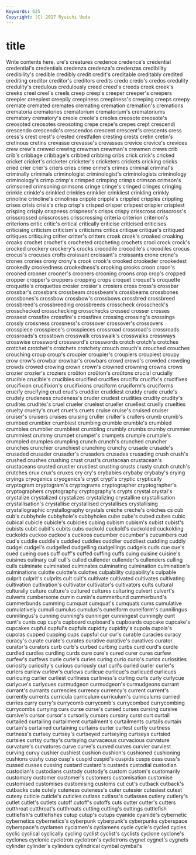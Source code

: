 ```yaml
---
Keywords: 625 
Copyright: (C) 2017 Ryuichi Ueda
---
```


# title

Write contents here.
ure's creatures credence
credence's credential credential's credentials credenza credenza's credenzas credibility credibility's credible
credibly credit credit's creditable creditably credited crediting creditor creditor's creditors
credits credo credo's credos credulity credulity's credulous credulously creed creed's
creeds creek creek's creeks creel creel's creels creep creep's creeper
creeper's creepers creepier creepiest creepily creepiness creepiness's creeping creeps creepy
cremate cremated cremates cremating cremation cremation's cremations crematoria crematories crematorium
crematorium's crematoriums crematory crematory's creole creole's creoles creosote creosote's creosoted
creosotes creosoting crepe crepe's crepes crept crescendi crescendo crescendo's crescendos
crescent crescent's crescents cress cress's crest crest's crested crestfallen cresting
crests cretin cretin's cretinous cretins crevasse crevasse's crevasses crevice crevice's
crevices crew crew's crewed crewing crewman crewman's crewmen crews crib
crib's cribbage cribbage's cribbed cribbing cribs crick crick's cricked cricket
cricket's cricketer cricketer's cricketers crickets cricking cricks cried crier crier's
criers cries crime crime's crimes criminal criminal's criminally criminals criminologist
criminologist's criminologists criminology criminology's crimp crimp's crimped crimping crimps crimson
crimson's crimsoned crimsoning crimsons cringe cringe's cringed cringes cringing crinkle
crinkle's crinkled crinkles crinklier crinkliest crinkling crinkly crinoline crinoline's crinolines
cripple cripple's crippled cripples crippling crises crisis crisis's crisp crisp's
crisped crisper crispest crispier crispiest crisping crisply crispness crispness's crisps
crispy crisscross crisscross's crisscrossed crisscrosses crisscrossing criteria criterion criterion's criterions
critic critic's critical critically criticise criticised criticises criticising criticism criticism's
criticisms critics critique critique's critiqued critiques critiquing critter critter's critters
croak croak's croaked croaking croaks crochet crochet's crocheted crocheting crochets
croci crock crock's crocked crockery crockery's crocks crocodile crocodile's crocodiles
crocus crocus's crocuses crofts croissant croissant's croissants crone crone's crones
cronies crony crony's crook crook's crooked crookeder crookedest crookedly crookedness
crookedness's crooking crooks croon croon's crooned crooner crooner's crooners crooning
croons crop crop's cropped cropper cropper's croppers cropping crops croquet
croquet's croquette croquette's croquettes crosier crosier's crosiers cross cross's crossbar
crossbar's crossbars crossbeam crossbeam's crossbeams crossbones crossbones's crossbow crossbow's crossbows
crossbred crossbreed crossbreed's crossbreeding crossbreeds crosscheck crosscheck's crosschecked crosschecking crosschecks
crossed crosser crosses crossest crossfire crossfire's crossfires crossing crossing's crossings
crossly crossness crossness's crossover crossover's crossovers crosspiece crosspiece's crosspieces crossroad
crossroad's crossroads crossroads's crosstown crosswalk crosswalk's crosswalks crossways crosswise crossword
crossword's crosswords crotch crotch's crotches crotchet crotchet's crotchets crotchety crouch
crouch's crouched crouches crouching croup croup's croupier croupier's croupiers croupiest
croupy crow crow's crowbar crowbar's crowbars crowd crowd's crowded crowding
crowds crowed crowing crown crown's crowned crowning crowns crows crozier
crozier's croziers croûton croûton's croûtons crucial crucially crucible crucible's crucibles
crucified crucifies crucifix crucifix's crucifixes crucifixion crucifixion's crucifixions cruciform cruciform's
cruciforms crucify crucifying crud crud's cruddier cruddiest cruddy crude crude's
crudely crudeness crudeness's cruder crudest crudities crudity crudity's crudités crudités's
cruel crueler cruelest crueller cruellest cruelly cruelties cruelty cruelty's cruet
cruet's cruets cruise cruise's cruised cruiser cruiser's cruisers cruises cruising
cruller cruller's crullers crumb crumb's crumbed crumbier crumbiest crumbing crumble
crumble's crumbled crumbles crumblier crumbliest crumbling crumbly crumbs crumby crummier
crummiest crummy crumpet crumpet's crumpets crumple crumple's crumpled crumples crumpling
crunch crunch's crunched cruncher crunches crunchier crunchiest crunching crunchy crusade
crusade's crusaded crusader crusader's crusaders crusades crusading crush crush's crushed
crushes crushing crust crust's crustacean crustacean's crustaceans crusted crustier crustiest
crusting crusts crusty crutch crutch's crutches crux crux's cruxes cry
cry's crybabies crybaby crybaby's crying cryings cryogenics cryogenics's crypt crypt's
cryptic cryptically cryptogram cryptogram's cryptograms cryptographer cryptographer's cryptographers cryptography cryptography's
crypts crystal crystal's crystalize crystalized crystalizes crystalizing crystalline crystallisation crystallisation's
crystallise crystallised crystallises crystallising crystallographic crystallography crystals crèche crèche's crèches
cs cub cub's cubbyhole cubbyhole's cubbyholes cube cube's cubed cubes
cubic cubical cubicle cubicle's cubicles cubing cubism cubism's cubist cubist's
cubists cubit cubit's cubits cubs cuckold cuckold's cuckolded cuckolding cuckolds
cuckoo cuckoo's cuckoos cucumber cucumber's cucumbers cud cud's cuddle cuddle's
cuddled cuddles cuddlier cuddliest cuddling cuddly cudgel cudgel's cudgelled cudgelling
cudgellings cudgels cuds cue cue's cued cueing cues cuff cuff's
cuffed cuffing cuffs cuing cuisine cuisine's cuisines culinary cull cull's
culled cullender cullender's cullenders culling culls culminate culminated culminates culminating
culmination culmination's culminations culotte culotte's culottes culpability culpability's culpable culprit
culprit's culprits cult cult's cultivate cultivated cultivates cultivating cultivation cultivation's
cultivator cultivator's cultivators cults cultural culturally culture culture's cultured cultures
culturing culvert culvert's culverts cumbersome cumin cumin's cummerbund cummerbund's cummerbunds
cumming cumquat cumquat's cumquats cums cumulative cumulatively cumuli cumulus cumulus's
cuneiform cuneiform's cunnilingus cunnilingus's cunning cunning's cunninger cunningest cunningly cunt
cunt's cunts cup cup's cupboard cupboard's cupboards cupcake cupcake's cupcakes
cupful cupful's cupfuls cupidity cupidity's cupola cupola's cupolas cupped cupping
cups cupsful cur cur's curable curacies curacy curacy's curate curate's
curates curative curative's curatives curator curator's curators curb curb's curbed
curbing curbs curd curd's curdle curdled curdles curdling curds cure
cure's cured curer cures curfew curfew's curfews curie curie's curies
curing curio curio's curios curiosities curiosity curiosity's curious curiously curl
curl's curled curler curler's curlers curlew curlew's curlews curlicue curlicue's
curlicued curlicues curlicuing curlier curliest curliness curliness's curling curls curly
curlycue curlycue's curlycues curmudgeon curmudgeon's curmudgeons currant currant's currants currencies
currency currency's current current's currently currents curricula curriculum curriculum's curriculums
curried curries curry curry's currycomb currycomb's currycombed currycombing currycombs currying
curs curse curse's cursed curses cursing cursive cursive's cursor cursor's
cursorily cursors cursory curst curt curtail curtailed curtailing curtailment curtailment's
curtailments curtails curtain curtain's curtained curtaining curtains curter curtest curtly
curtness curtness's curtsey curtsey's curtseyed curtseying curtseys curtsied curtsies curtsy
curtsy's curtsying curvaceous curvacious curvature curvature's curvatures curve curve's curved
curves curvier curviest curving curvy cushier cushiest cushion cushion's cushioned
cushioning cushions cushy cusp cusp's cuspid cuspid's cuspids cusps cuss
cuss's cussed cusses cussing custard custard's custards custodial custodian custodian's
custodians custody custody's custom custom's customarily customary customer customer's customers
customisation customise customised customises customising customs cut cut's cutback cutback's
cutbacks cute cutely cuteness cuteness's cuter cutesier cutesiest cutest cutesy
cuticle cuticle's cuticles cutlass cutlass's cutlasses cutlery cutlery's cutlet cutlet's
cutlets cutoff cutoff's cutoffs cuts cutter cutter's cutters cutthroat cutthroat's
cutthroats cutting cutting's cuttings cuttlefish cuttlefish's cuttlefishes cutup cutup's cutups
cyanide cyanide's cybernetic cybernetics cybernetics's cyberpunk cyberpunk's cyberpunks cyberspace cyberspace's
cyclamen cyclamen's cyclamens cycle cycle's cycled cycles cyclic cyclical cyclically
cycling cyclist cyclist's cyclists cyclone cyclone's cyclones cyclonic cyclotron cyclotron's
cyclotrons cygnet cygnet's cygnets cylinder cylinder's cylinders cylindrical cymbal cymbal's
